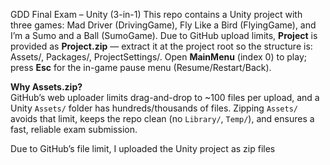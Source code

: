 GDD Final Exam – Unity (3-in-1)
This repo contains a Unity project with three games: Mad Driver (DrivingGame), Fly Like a Bird (FlyingGame), and I’m a Sumo and a Ball (SumoGame). Due to GitHub upload limits, **Project** is provided as **Project.zip** — extract it at the project root so the structure is: Assets/, Packages/, ProjectSettings/. Open **MainMenu** (index 0) to play; press **Esc** for the in-game pause menu (Resume/Restart/Back).

**Why Assets.zip?**  
GitHub’s web uploader limits drag-and-drop to ~100 files per upload, and a Unity `Assets/` folder has hundreds/thousands of files. Zipping `Assets/` avoids that limit, keeps the repo clean (no `Library/`, `Temp/`), and ensures a fast, reliable exam submission. 

Due to GitHub’s file limit, I uploaded the Unity project as zip files
